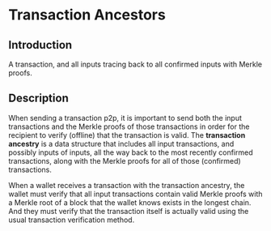 # Transaction Ancestors

## Introduction

A transaction, and all inputs tracing back to all confirmed inputs with Merkle
proofs.

## Description

When sending a transaction p2p, it is important to send both the input
transactions and the Merkle proofs of those transactions in order for the
recipient to verify (offline) that the transaction is valid. The **transaction
ancestry** is a data structure that includes all input transactions, and
possibly inputs of inputs, all the way back to the most recently confirmed
transactions, along with the Merkle proofs for all of those (confirmed)
transactions.

When a wallet receives a transaction with the transaction ancestry, the wallet
must verify that all input transactions contain valid Merkle proofs with a
Merkle root of a block that the wallet knows exists in the longest chain. And
they must verify that the transaction itself is actually valid using the usual
transaction verification method.